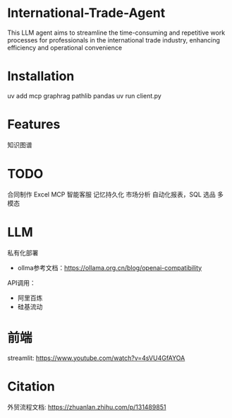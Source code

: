 # International-Trade-Agent
This LLM agent aims to streamline the time-consuming and repetitive work processes for professionals in the international trade industry, enhancing efficiency and operational convenience

# Installation
uv add mcp graphrag pathlib pandas
uv run client.py   

# Features
知识图谱

# TODO
合同制作 Excel MCP 
智能客服 记忆持久化
市场分析 自动化报表，SQL
选品    多模态

# LLM
私有化部署 
- ollma参考文档：https://ollama.org.cn/blog/openai-compatibility

API调用：
- 阿里百炼
- 硅基流动    

# 前端
streamlit: https://www.youtube.com/watch?v=4sVU4GfAYOA

# Citation 
外贸流程文档: https://zhuanlan.zhihu.com/p/131489851
